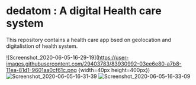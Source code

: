 # dedatom : A digital Health care system

This repository contains a health care app bsed on geolocation and digitalistion of health system.

![Screenshot_2020-06-05-16-29-19](https://user-images.githubusercontent.com/29403783/83930992-03ee6e80-a7b8-11ea-81d1-9601aa0cf61c.png {width=40px height=400px})
![Screenshot_2020-06-05-16-31-39](https://user-images.githubusercontent.com/29403783/83931000-094bb900-a7b8-11ea-8e2a-8eb093276bcd.png)
![Screenshot_2020-06-05-16-33-09](https://user-images.githubusercontent.com/29403783/83931010-0ea90380-a7b8-11ea-944d-25922211b47c.png)
